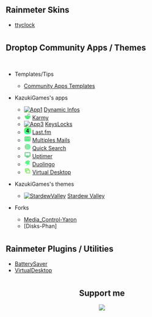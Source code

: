 <h2 align="left">Rainmeter Skins</h2>

  - [ttyclock](https://github.com/KazukiGames/ttyclock-for-rainmeter/blob/main/README.md)

<h1></h1>

<h2 align="left">Droptop Community Apps / Themes</h2>

<br>

- Templates/Tips
  - [Community Apps Templates](https://github.com/KazukiGames82/Community-Apps-Templates/tree/main)

- KazukiGames's apps
  - <a href="#"><img src="https://raw.githubusercontent.com/KazukiGames82/Dynamic_Infos-KazukiGames82/main/Images/Logo.png" alt="App1" width="18"></a> [Dynamic Infos](https://github.com/KazukiGames82/Dynamic_Infos-KazukiGames82/blob/main/README.md#dynamic-infos---kazukigames82)
  - <a href="#"><img src="https://raw.githubusercontent.com/KazukiGames82/Karmy-KazukiGames82/main/Images/Logo.png" alt="App2" width="18"></a> [Karmy](https://github.com/KazukiGames82/Karmy-KazukiGames82/blob/main/README.md#karmy---kazukigames82)
  - <a href="#"><img src="https://raw.githubusercontent.com/KazukiGames82/KeysLocks-KazukiGames82/main/Images/Logo.png" alt="App3" width="18"></a> [KeysLocks](https://github.com/KazukiGames82/KeysLocks-KazukiGames82/blob/main/README.md#keyslocks---kazukigames82)
  - <a href="#"><img src="https://raw.githubusercontent.com/KazukiGames82/Last_fm-KazukiGames82/main/Images/Logo.png" alt="App1" width="18"></a> [Last.fm](https://github.com/KazukiGames82/Dynamic_Infos-KazukiGames82/blob/main/README.md#last-fm---kazukigames82)
  - <a href="#"><img src="https://raw.githubusercontent.com/KazukiGames82/Multiples_Mails-KazukiGames82/main/Images/1.png" alt="App4" width="18"></a> [Multiples Mails](https://github.com/KazukiGames82/Multiples_Mails-KazukiGames82/blob/main/README.md#multiples-mails---kazukigames82)
  -  <a href="#"><img src="https://raw.githubusercontent.com/KazukiGames82/Quick_Search-KazukiGames82/main/Images/Logo.png" alt="App5" width="18"></a> [Quick Search](https://github.com/KazukiGames82/Quick_Search-KazukiGames82/blob/main/README.md#quick-search---kazukigames82)
  - <a href="#"><img src="https://raw.githubusercontent.com/KazukiGames82/Uptimer-KazukiGames82/main/Images/Logo.png" alt="App6" width="18"></a> [Uptimer](https://github.com/KazukiGames82/Uptimer-KazukiGames82/blob/main/README.md#uptimer---kazukigames82)
  - <a href="#"><img src="https://raw.githubusercontent.com/KazukiGames82/Duolingo-KazukiGames82/main/Images/Logo.png" alt="App7" width="18"></a> [Duolingo](https://github.com/KazukiGames82/Duolingo-KazukiGames82/blob/main/README.md#duolingo---kazukigames82)
  - <a href="#"><img src="https://raw.githubusercontent.com/KazukiGames82/VirtualDesktop-KazukiGames82/main/Images/Logo.png" alt="App8" width="18"></a> [Virtual Desktop](https://github.com/KazukiGames82/VirtualDesktop-KazukiGames82/blob/main/README.md#virtualdesktop---kazukigames82)

- KazukiGames's themes

  -  <a href="#"><img src="https://stardewvalleywiki.com/mediawiki/images/f/fd/Brown_Chicken.png" alt="StardewValley" width="16"></a> [Stardew Valley](https://github.com/KazukiGames82/Stardew_Valley-KazukiGames82/blob/main/README.md#stardew-valley---kazukigames82)
- Forks
  - [Media_Control-Yaron](https://github.com/KazukiGames82/Media_Control-Yaron)
  - [Disks-Phan]

<h1></h1>

<h2 align="left">Rainmeter Plugins / Utilities</h2>

  - [BatterySaver](https://github.com/KazukiGames82/PluginBatterySaver)
  - [VirtualDesktop](https://github.com/KazukiGames82/VirtualDesktop-Rainmeter/blob/main/README.md#virtualdesktop---rainmeter)

<h1></h1>

<h2 align="Center">Support me</h2>

<p align="center"><a href="https://www.buymeacoffee.com/kazukigames82"><img src="https://img.shields.io/badge/Buy_Me_A_Coffee-FFDD00?style=for-the-badge&logo=buy-me-a-coffee&logoColor=black"></a></p>
